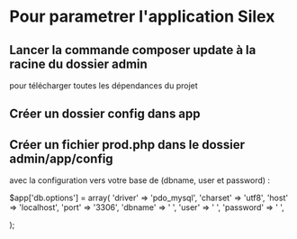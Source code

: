 Pour parametrer l'application Silex
====================================
## Lancer la commande composer update à la racine du dossier admin
pour télécharger toutes les dépendances du projet

##  Créer un dossier config dans app 
##  Créer un fichier prod.php dans le dossier admin/app/config 
avec la configuration vers votre base de  (dbname, user et password) :

$app['db.options'] = array(
    'driver' => 'pdo_mysql',
    'charset' => 'utf8',
    'host' => 'localhost',
    'port' => '3306',
    'dbname' => ' ',
    'user' => ' ',
    'password' => ' ',

);

